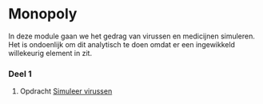 # Monopoly

In deze module gaan we het gedrag van virussen en medicijnen simuleren. Het is ondoenlijk om dit analytisch te doen omdat er een ingewikkeld willekeurig element in zit.

### Deel 1

1. <span class="label label-primary">Opdracht</span> [Simuleer virussen](/virus/simuleer)